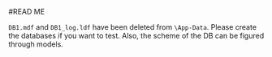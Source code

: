 #READ ME

`DB1.mdf` and `DB1_log.ldf` have been deleted from `\App-Data`. 
Please create the databases if you want to test. Also, the scheme of the DB can be figured through models.